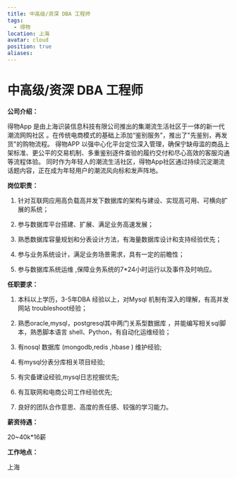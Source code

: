 ```yaml
---
title: 中高级/资深 DBA 工程师
tags:
  - 得物
location: 上海
avatar: cloud
position: true
aliases:
---
```


# 中高级/资深 DBA 工程师

**公司介绍：**

得物App 是由上海识装信息科技有限公司推出的集潮流生活社区于一体的新一代潮流网购社区 。在传统电商模式的基础上添加“鉴别服务”，推出了"先鉴别，再发货"的购物流程。 得物APP 以强中心化平台定位深入管理，确保宁缺毋滥的商品上架标准、更公平的交易机制、多重鉴别逐件查验的履约交付和尽心高效的客服沟通等流程体验。 同时作为年轻⼈的潮流生活社区，得物App社区通过持续沉淀潮流话题内容，正在成为年轻用户的潮流风向标和发声阵地。

**岗位职责：**

1. 针对互联网应用高负载高并发下数据库的架构与建设、实现高可用、可横向扩展的系统；

2. 参与数据库平台搭建、扩展、满足业务高速发展；

3. 熟悉数据库容量规划和分表设计方法，有海量数据库设计和支持经验优先；

4. 参与业务系统设计，满足业务场景需求，具有一定的前瞻性；

5. 参与数据库系统运维 ,保障业务系统的7*24小时运行以及事件及时响应。

**任职要求：**

1. 本科以上学历，3-5年DBA 经验以上，对Mysql 机制有深入的理解，有高并发网站 troubleshoot经验；

2. 熟悉oracle,mysql，postgresql其中两门关系型数据库 ，并能编写相关sql脚本，熟悉脚本语言 shell、Python，有自动化运维经验；

3. 有nosql 数据库 (mongodb,redis ,hbase ) 维护经验;

4. 有mysql分表分库相关项目经验;

5. 有灾备建设经验,mysql日志挖掘优先;

6. 有互联网和电商公司工作经验优先;

7. 良好的团队合作意思、高度的责任感、较强的学习能力。

**薪资待遇：**

20~40k*16薪

**工作地点：**

上海
